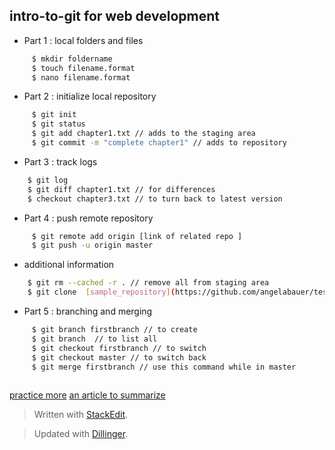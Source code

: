 

## **intro-to-git for web development**


 - Part 1 : local folders and files

```sh
     $ mkdir foldername
     $ touch filename.format
     $ nano filename.format
```


 - Part 2 : initialize local repository 

```sh
     $ git init 
     $ git status
     $ git add chapter1.txt // adds to the staging area 
     $ git commit -m "complete chapter1" // adds to repository
```
  
 
- Part 3 : track logs 

```sh
    $ git log 
    $ git diff chapter1.txt // for differences 
    $ checkout chapter3.txt // to turn back to latest version
```

 - Part 4 : push remote repository

```sh
     $ git remote add origin [link of related repo ]
     $ git push -u origin master
```


- additional information

```sh
    $ git rm --cached -r . // remove all from staging area 
    $ git clone  [sample_repository](https://github.com/angelabauer/test-github-pages.git)
```

 - Part 5 : branching and merging

```sh
     $ git branch firstbranch // to create
     $ git branch  // to list all 
     $ git checkout firstbranch // to switch
     $ git checkout master // to switch back
     $ git merge firstbranch // use this command while in master
     
```

[practice more](https://learngitbranching.js.org/) 
[an article to summarize](https://medium.com/@lucasmaurer/git-gud-the-working-tree-staging-area-and-local-repo-a1f0f4822018)

> Written with [StackEdit](https://stackedit.io/).

> Updated with [Dillinger](https://dillinger.io/).


